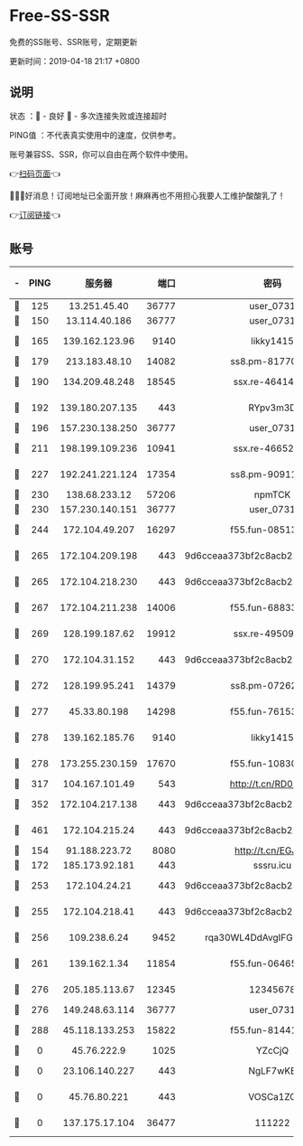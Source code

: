 # Free-SS-SSR

免费的SS账号、SSR账号，定期更新

更新时间：2019-04-18 21:17 +0800

## 说明

状态     ：🙂 - 良好 🙁 - 多次连接失败或连接超时

PING值   ：不代表真实使用中的速度，仅供参考。

账号兼容SS、SSR，你可以自由在两个软件中使用。

👉[扫码页面](https://liesauer.github.io/Free-SS-SSR/)👈

🎉🎉🎉好消息！订阅地址已全面开放！麻麻再也不用担心我要人工维护酸酸乳了！

👉[订阅链接](https://www.liesauer.net/yogurt/subscribe?ACCESS_TOKEN=DAYxR3mMaZAsaqUb)👈

## 账号

|-|PING|服务器|端口|密码|加密方式|区域|
|:----:|:----:|:-----:|-----:|:----:|:----:|:----:|
|🙂|125|13.251.45.40|36777|user_0731|chacha20|SG|
|🙂|150|13.114.40.186|36777|user_0731|chacha20|JP|
|🙂|165|139.162.123.96|9140|likky1415|aes-256-cfb|JP|
|🙂|179|213.183.48.10|14082|ss8.pm-81770176|rc4-md5|RU|
|🙂|190|134.209.48.248|18545|ssx.re-46414976|aes-256-cfb|US|
|🙂|192|139.180.207.135|443|RYpv3m3D|aes-256-cfb|JP|
|🙂|196|157.230.138.250|36777|user_0731|chacha20|US|
|🙂|211|198.199.109.236|10941|ssx.re-46652544|aes-256-cfb|US|
|🙂|227|192.241.221.124|17354|ss8.pm-90911849|aes-256-cfb|US|
|🙂|230|138.68.233.12|57206|npmTCK|rc4-md5|US|
|🙂|230|157.230.140.151|36777|user_0731|chacha20|US|
|🙂|244|172.104.49.207|16297|f55.fun-08513752|aes-256-cfb|SG|
|🙂|265|172.104.209.198|443|9d6cceaa373bf2c8acb22e60b6a58be6|aes-256-cfb|US|
|🙂|265|172.104.218.230|443|9d6cceaa373bf2c8acb22e60b6a58be6|aes-256-cfb|US|
|🙂|267|172.104.211.238|14006|f55.fun-68833628|aes-256-cfb|US|
|🙂|269|128.199.187.62|19912|ssx.re-49509781|aes-256-cfb|SG|
|🙂|270|172.104.31.152|443|9d6cceaa373bf2c8acb22e60b6a58be6|aes-256-cfb|US|
|🙂|272|128.199.95.241|14379|ss8.pm-07262582|aes-256-cfb|SG|
|🙂|277|45.33.80.198|14298|f55.fun-76153694|aes-256-cfb|US|
|🙂|278|139.162.185.76|9140|likky1415|aes-256-cfb|DE|
|🙂|278|173.255.230.159|17670|f55.fun-10830898|aes-256-cfb|US|
|🙂|317|104.167.101.49|543|http://t.cn/RD0D7sx|rc4-md5|CA|
|🙂|352|172.104.217.138|443|9d6cceaa373bf2c8acb22e60b6a58be6|aes-256-cfb|US|
|🙂|461|172.104.215.24|443|9d6cceaa373bf2c8acb22e60b6a58be6|aes-256-cfb|US|
|🙂|154|91.188.223.72|8080|http://t.cn/EGJIyrl|rc4-md5|RU|
|🙂|172|185.173.92.181|443|sssru.icu|rc4-md5|RU|
|🙂|253|172.104.24.21|443|9d6cceaa373bf2c8acb22e60b6a58be6|aes-256-cfb|US|
|🙂|255|172.104.218.41|443|9d6cceaa373bf2c8acb22e60b6a58be6|aes-256-cfb|US|
|🙂|256|109.238.6.24|9452|rqa30WL4DdAvgIFG6Fs3znzTa|aes-256-cfb|FR|
|🙂|261|139.162.1.34|11854|f55.fun-06465313|aes-256-cfb|SG|
|🙂|276|205.185.113.67|12345|12345678|aes-256-cfb|US|
|🙂|276|149.248.63.114|36777|user_0731|chacha20|CA|
|🙂|288|45.118.133.253|15822|f55.fun-81441070|aes-256-cfb|SG|
|🙁|0|45.76.222.9|1025|YZcCjQ|rc4-md5|JP|
|🙁|0|23.106.140.227|443|NgLF7wKB|aes-256-cfb|US|
|🙁|0|45.76.80.221|443|VOSCa1ZG|aes-256-cfb|DE|
|🙁|0|137.175.17.104|36477|111222|aes-256-cfb|US|
